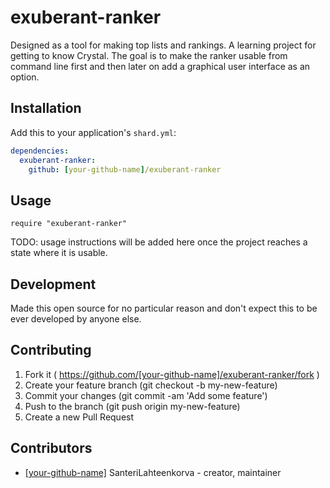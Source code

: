 # exuberant-ranker

Designed as a tool for making top lists and rankings. A learning project for getting to know Crystal. The goal is to make the ranker usable from command line first and then later on add a graphical user interface as an option.

## Installation

Add this to your application's `shard.yml`:

```yaml
dependencies:
  exuberant-ranker:
    github: [your-github-name]/exuberant-ranker
```

## Usage

```crystal
require "exuberant-ranker"
```

TODO: usage instructions will be added here once the project reaches a state where it is usable.

## Development

Made this open source for no particular reason and don't expect this to be ever developed by anyone else.

## Contributing

1. Fork it ( https://github.com/[your-github-name]/exuberant-ranker/fork )
2. Create your feature branch (git checkout -b my-new-feature)
3. Commit your changes (git commit -am 'Add some feature')
4. Push to the branch (git push origin my-new-feature)
5. Create a new Pull Request

## Contributors

- [[your-github-name]](https://github.com/[your-github-name]) SanteriLahteenkorva - creator, maintainer
